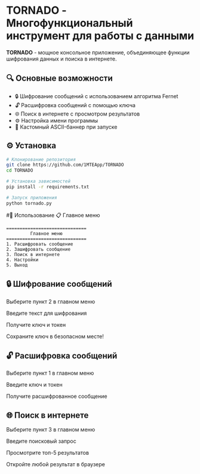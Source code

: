 # TORNADO - Многофункциональный инструмент для работы с данными

**TORNADO** - мощное консольное приложение, объединяющее функции шифрования данных и поиска в интернете.

## 🔍 Основные возможности
* 🔒 Шифрование сообщений с использованием алгоритма Fernet
* 🔓 Расшифровка сообщений с помощью ключа
* 🌐 Поиск в интернете с просмотром результатов
* ⚙️ Настройка имени программы
* 🎨 Кастомный ASCII-баннер при запуске

## ⚙️ Установка
```bash
# Клонирование репозитория
git clone https://github.com/1MTEApp/TORNADO
cd TORNADO

# Установка зависимостей
pip install -r requirements.txt

# Запуск приложения
python tornado.py
```
#🚀 Использование
📋 Главное меню
```text
==============================
         Главное меню         
==============================
1. Расшифровать сообщение
2. Зашифровать сообщение
3. Поиск в интернете
4. Настройки
5. Выход
```

## 🔒 Шифрование сообщений
Выберите пункт 2 в главном меню

Введите текст для шифрования

Получите ключ и токен

Сохраните ключ в безопасном месте!

## 🔓 Расшифровка сообщений
Выберите пункт 1 в главном меню

Введите ключ и токен

Получите расшифрованное сообщение

## 🌐 Поиск в интернете
Выберите пункт 3 в главном меню

Введите поисковый запрос

Просмотрите топ-5 результатов

Откройте любой результат в браузере
